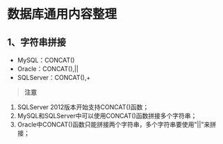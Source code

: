 # 数据库通用内容整理

## 1、字符串拼接

- MySQL：CONCAT()
- Oracle：CONCAT(),||
- SQLServer：CONCAT(),+

> **注意**

1. SQLServer 2012版本开始支持CONCAT()函数；
2. MySQL和SQLServer中可以使用CONCAT()函数拼接多个字符串；
3. Oracle中CONCAT()函数只能拼接两个字符串，多个字符串要使用"||"来拼接；
